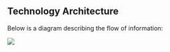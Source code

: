 ## Technology Architecture


Below is a diagram describing the flow of information:

<img src="https://docs.google.com/drawings/d/1bihc5fLX7nLSxHqRrgZz9CodR5Uqk4YVInev_7imNFA/pub?w=960&amp;h=720">



